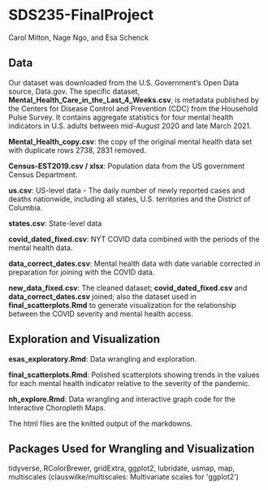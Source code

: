 # SDS235-FinalProject

Carol Milton, Nage Ngo, and Esa Schenck


## Data

Our dataset was downloaded from the U.S. Government’s Open Data source, Data.gov. The specific dataset, **Mental_Health_Care_in_the_Last_4_Weeks.csv**, is metadata published by the Centers for Disease Control and Prevention (CDC) from the Household Pulse Survey. It contains aggregate statistics for four mental health indicators in U.S. adults between mid-August 2020 and late March 2021.

**Mental_Health_copy.csv**: the copy of the original mental health data set with duplicate rows 2738, 2831 removed.

**Census-EST2019.csv / xlsx**: Population data from the US government Census Department.

**us.csv**: US-level data - The daily number of newly reported cases and deaths nationwide, including all states, U.S. territories and the District of Columbia.

**states.csv**: State-level data

**covid_dated_fixed.csv**: NYT COVID data combined with the periods of the mental health data.

**data_correct_dates.csv**: Mental health data with date variable corrected in preparation for joining with the COVID data.

**new_data_fixed.csv**: The cleaned dataset; **covid_dated_fixed.csv** and **data_correct_dates.csv** joined; also the dataset used in
**final_scatterplots.Rmd** to generate visualization for the relationship between the COVID severity and mental health access.

## Exploration and Visualization

**esas_exploratory.Rmd**: Data wrangling and exploration.

**final_scatterplots.Rmd**: Polished scatterplots showing trends in the values for each mental health indicator relative to the severity of the pandemic.

**nh_explore.Rmd**: Data wrangling and interactive graph code for the Interactive Choropleth Maps.

The html files are the knitted output of the markdowns.

## Packages Used for Wrangling and Visualization

tidyverse, RColorBrewer, gridExtra, ggplot2, lubridate, usmap, map, multiscales (clauswilke/multiscales: Multivariate scales for 'ggplot2')

